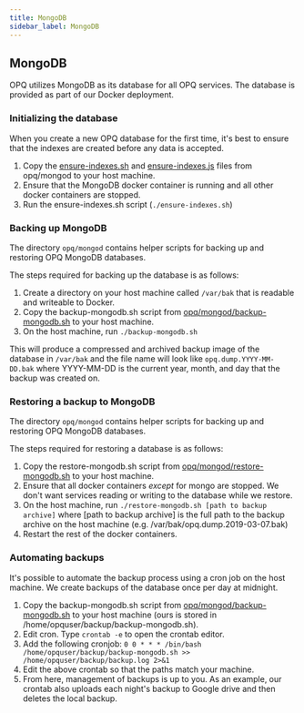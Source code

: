 ```yaml
---
title: MongoDB
sidebar_label: MongoDB
---
```


## MongoDB

OPQ utilizes MongoDB as its database for all OPQ services. The database is provided as part of our Docker deployment.

### Initializing the database

When you create a new OPQ database for the first time, it's best to ensure that the indexes are created before any data is accepted.

1. Copy the [ensure-indexes.sh](https://github.com/openpowerquality/opq/blob/master/mongod/ensure_indexes.sh) and [ensure-indexes.js](https://github.com/openpowerquality/opq/blob/master/mongod/ensure_indexes.js) files from opq/mongod to your host machine.
2. Ensure that the MongoDB docker container is running and all other docker containers are stopped.
3. Run the ensure-indexes.sh script (`./ensure-indexes.sh`)

### Backing up MongoDB

The directory `opq/mongod` contains helper scripts for backing up and restoring OPQ MongoDB databases.

The steps required for backing up the database is as follows:

1. Create a directory on your host machine called `/var/bak` that is readable and writeable to Docker.
2. Copy the backup-mongodb.sh script from [opq/mongod/backup-mongodb.sh](https://github.com/openpowerquality/opq/blob/master/mongod/backup-mongodb.sh) to your host machine.
3. On the host machine, run `./backup-mongodb.sh`

This will produce a compressed and archived backup image of the database in `/var/bak` and the file name will look like `opq.dump.YYYY-MM-DD.bak` where YYYY-MM-DD is the current year, month, and day that the backup was created on.

### Restoring a backup to MongoDB

The directory `opq/mongod` contains helper scripts for backing up and restoring OPQ MongoDB databases.

The steps required for restoring a database is as follows:

1. Copy the restore-mongodb.sh script from [opq/mongod/restore-mongodb.sh](https://github.com/openpowerquality/opq/blob/master/mongod/restore-mongodb.sh) to your host machine.
2. Ensure that all docker containers *except* for mongo are stopped. We don't want services reading or writing to the database while we restore. 
3. On the host machine, run `./restore-mongodb.sh [path to backup archive]` where [path to backup archive] is the full path to the backup archive on the host machine (e.g. /var/bak/opq.dump.2019-03-07.bak)
4. Restart the rest of the docker containers.


### Automating backups

It's possible to automate the backup process using a cron job on the host machine. We create backups of the database once per day at midnight.

1. Copy the backup-mongodb.sh script from [opq/mongod/backup-mongodb.sh](https://github.com/openpowerquality/opq/blob/master/mongod/backup-mongodb.sh) to your host machine (ours is stored in /home/opquser/backup/backup-mongodb.sh).
2. Edit cron. Type `crontab -e` to open the crontab editor.
3. Add the following cronjob: `0 0 * * * /bin/bash /home/opquser/backup/backup-mongodb.sh >> /home/opquser/backup/backup.log 2>&1`
4. Edit the above crontab so that the paths match your machine.
5. From here, management of backups is up to you. As an example, our crontab also uploads each night's backup to Google drive and then deletes the local backup.

